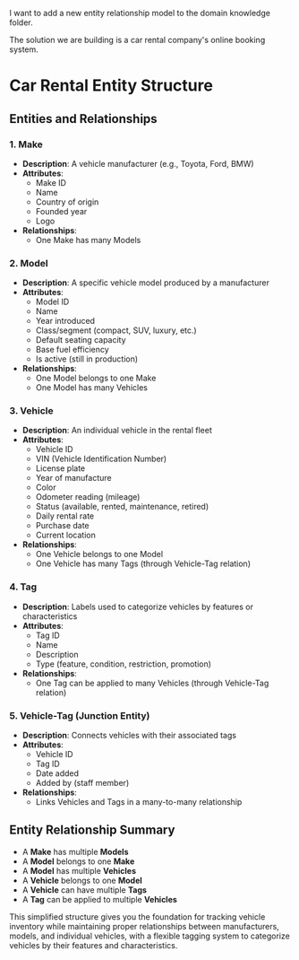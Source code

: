 I want to add a new entity relationship model to the domain knowledge folder.

The solution we are building is a car rental company's online booking system.

# Car Rental Entity Structure

## Entities and Relationships

### 1. Make
- **Description**: A vehicle manufacturer (e.g., Toyota, Ford, BMW)
- **Attributes**:
  - Make ID
  - Name
  - Country of origin
  - Founded year
  - Logo
- **Relationships**:
  - One Make has many Models

### 2. Model
- **Description**: A specific vehicle model produced by a manufacturer
- **Attributes**:
  - Model ID
  - Name
  - Year introduced
  - Class/segment (compact, SUV, luxury, etc.)
  - Default seating capacity
  - Base fuel efficiency
  - Is active (still in production)
- **Relationships**:
  - One Model belongs to one Make
  - One Model has many Vehicles

### 3. Vehicle
- **Description**: An individual vehicle in the rental fleet
- **Attributes**:
  - Vehicle ID
  - VIN (Vehicle Identification Number)
  - License plate
  - Year of manufacture
  - Color
  - Odometer reading (mileage)
  - Status (available, rented, maintenance, retired)
  - Daily rental rate
  - Purchase date
  - Current location
- **Relationships**:
  - One Vehicle belongs to one Model
  - One Vehicle has many Tags (through Vehicle-Tag relation)

### 4. Tag
- **Description**: Labels used to categorize vehicles by features or characteristics
- **Attributes**:
  - Tag ID
  - Name
  - Description
  - Type (feature, condition, restriction, promotion)
- **Relationships**:
  - One Tag can be applied to many Vehicles (through Vehicle-Tag relation)

### 5. Vehicle-Tag (Junction Entity)
- **Description**: Connects vehicles with their associated tags
- **Attributes**:
  - Vehicle ID
  - Tag ID
  - Date added
  - Added by (staff member)
- **Relationships**:
  - Links Vehicles and Tags in a many-to-many relationship

## Entity Relationship Summary

- A **Make** has multiple **Models**
- A **Model** belongs to one **Make**
- A **Model** has multiple **Vehicles**
- A **Vehicle** belongs to one **Model**
- A **Vehicle** can have multiple **Tags**
- A **Tag** can be applied to multiple **Vehicles**

This simplified structure gives you the foundation for tracking vehicle inventory while maintaining proper relationships between manufacturers, models, and individual vehicles, with a flexible tagging system to categorize vehicles by their features and characteristics.